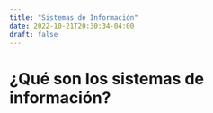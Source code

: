 ```yaml
---
title: "Sistemas de Información"
date: 2022-10-21T20:30:34-04:00
draft: false
---
```


# ¿Qué son los sistemas de información?

